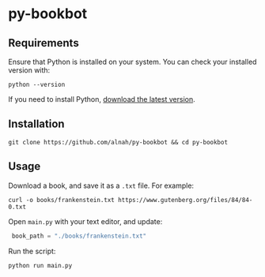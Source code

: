 # py-bookbot

## Requirements

Ensure that Python is installed on your system. You can check your installed version with:

```
python --version
```

If you need to install Python, [download the latest version](https://www.python.org/downloads/).

## Installation

```
git clone https://github.com/alnah/py-bookbot && cd py-bookbot
```

## Usage

Download a book, and save it as a `.txt` file. For example:

```
curl -o books/frankenstein.txt https://www.gutenberg.org/files/84/84-0.txt
```

Open `main.py` with your text editor, and update:

```python
 book_path = "./books/frankenstein.txt"
```

Run the script:

```
python run main.py
```
